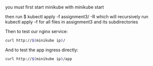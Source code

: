 you must first start minikube with minikube start

then run $ kubectl apply -f assignment3/ -R which will recursively run kubectl apply -f <file> for all files in assignment3 and its subdirectories

Then to test our nginx service:

```bash
curl http://$(minikube ip)/
```

And to test the app ingress directly:

```bash
curl http://$(minikube ip)/app
```